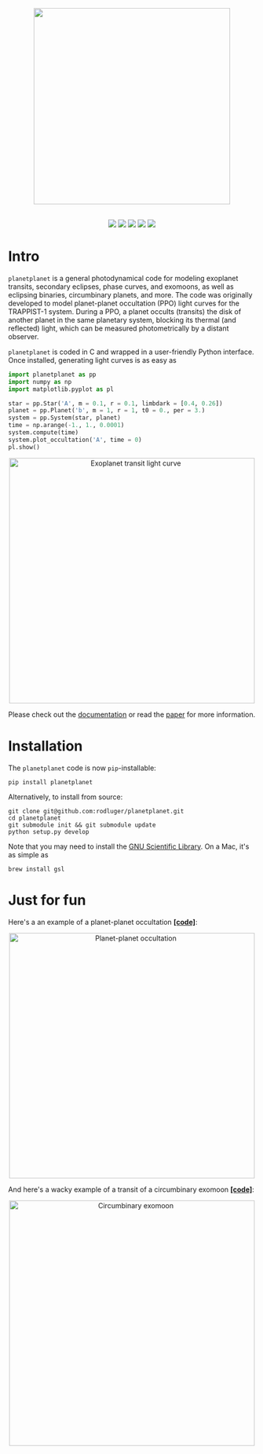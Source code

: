 <div align="center">
<img src="https://rodluger.github.io/planetplanet/_images/title.gif" width="400px">
</img>
<br/><br/>
<p><a href="https://travis-ci.org/rodluger/planetplanet"><img src="https://travis-ci.org/rodluger/planetplanet.svg?branch=master"/></a>
<a href="http://dx.doi.org/10.5281/zenodo.997391"><img src="https://img.shields.io/badge/doi-zenodo-568AB8.svg?style=flat"/></a>
<a href="https://raw.githubusercontent.com/rodluger/planetplanet/master/LICENSE?token=AI5FKxGMJTv55h2EE_AuXW2gofnIaRDeks5Zm0unwA%3D%3D"><img src="https://img.shields.io/badge/license-GPL-a2a2a2.svg?style=flat"/></a>
<a href="https://rodluger.github.io/planetplanet/PPOs.pdf"><img src="https://img.shields.io/badge/read-the_paper-fd7709.svg?style=flat"/></a>
<a href="https://rodluger.github.io/planetplanet/index.html"><img src="https://img.shields.io/badge/read-the_docs-AF5891.svg?style=flat"/></a>
</p>
</div>

# Intro
`planetplanet` is a general photodynamical code for modeling exoplanet transits, secondary eclipses, phase curves, and exomoons, as well as eclipsing binaries, circumbinary planets, and more. The code was originally developed to model planet-planet occultation (PPO) light curves for the TRAPPIST-1 system. During a PPO, a planet
occults (transits) the disk of another planet in the same planetary system, blocking its thermal
(and reflected) light, which can be measured photometrically by a distant observer.

`planetplanet` is coded in C and wrapped in a user-friendly Python interface. Once installed, generating light curves is as easy as

```python
import planetplanet as pp
import numpy as np
import matplotlib.pyplot as pl

star = pp.Star('A', m = 0.1, r = 0.1, limbdark = [0.4, 0.26])
planet = pp.Planet('b', m = 1, r = 1, t0 = 0., per = 3.)
system = pp.System(star, planet)
time = np.arange(-1., 1., 0.0001)
system.compute(time)
system.plot_occultation('A', time = 0)
pl.show()
```

<div align="center">
<img src="https://rodluger.github.io/misc/transit.gif" alt="Exoplanet transit light curve" width="500px">
</div>

Please check out the [documentation](https://rodluger.github.io/planetplanet/ndex.html) or read the [paper](https://rodluger.github.io/planetplanet/PPOs.pdf) for more information.

# Installation
The `planetplanet` code is now `pip`-installable:

```
pip install planetplanet
```

Alternatively, to install from source:

```
git clone git@github.com:rodluger/planetplanet.git
cd planetplanet
git submodule init && git submodule update
python setup.py develop
```

Note that you may need to install the [GNU Scientific Library](https://www.gnu.org/software/gsl/). On a Mac, it's as simple as

```
brew install gsl
```

# Just for fun
Here's a an example of a planet-planet occultation [**[code]**](https://github.com/rodluger/planetplanet/blob/master/scripts/occultation.py):

<div align="center">
<img src="https://rodluger.github.io/planetplanet/_images/ppo.gif" alt="Planet-planet occultation" width="500px">
</div>

And here's a wacky example of a transit of a circumbinary exomoon [**[code]**](https://github.com/rodluger/planetplanet/blob/master/scripts/circumbinary_exomoon.py):

<div align="center">
<img src="https://rodluger.github.io/misc/cbexomoon.gif" alt="Circumbinary exomoon" width="500px">
</div>
